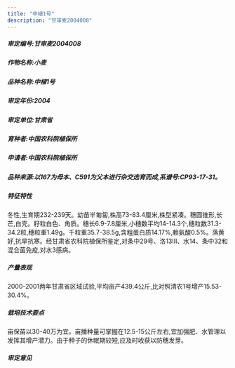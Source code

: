 ```yaml
---
title: "中植1号"
description: "甘审麦2004008"
---
```

##### 审定编号:甘审麦2004008

##### 作物名称:小麦

##### 品种名称:中植1号

##### 审定年份:2004

##### 审定单位:甘肃省

##### 育种者:中国农科院植保所

##### 申请者:中国农科院植保所

##### 品种来源:以167为母本、C591为父本进行杂交选育而成,系谱号:CP93-17-31。

##### 特征特性
冬性,生育期232-239天。幼苗半匍匐,株高73-83.4厘米,株型紧凑。穗圆锥形,长芒,白壳。籽粒白色、角质。穗长6.9-7.8厘米,小穗数平均14-14.3个,穗粒数31.3-34.2粒,穗粒重1.49g。千粒重35.7-38.5g,含粗蛋白质14.17%,赖氨酸0.5%。落黄好,抗旱抗寒。经甘肃省农科院植保所鉴定,对条中29号、洛13Ⅲ、水14、条中32和混合菌免疫,对水3感病。

##### 产量表现
2000-2001两年甘肃省区域试验,平均亩产439.4公斤,比对照清农1号增产15.53-30.4%。

##### 栽培技术要点
亩保苗以30-40万为宜。亩播种量可掌握在12.5-15公斤左右,宜加强肥、水管理以发挥其增产潜力。由于种子的休眠期较短,应及时收获以防穗发芽。

##### 审定意见

